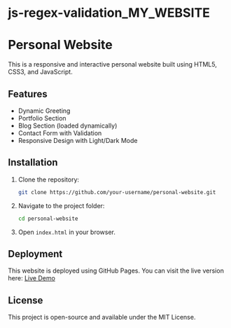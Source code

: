 # js-regex-validation_MY_WEBSITE
# Personal Website

This is a responsive and interactive personal website built using HTML5, CSS3, and JavaScript.

## Features
- Dynamic Greeting
- Portfolio Section
- Blog Section (loaded dynamically)
- Contact Form with Validation
- Responsive Design with Light/Dark Mode

## Installation
1. Clone the repository:
   ```sh
   git clone https://github.com/your-username/personal-website.git
   ```
2. Navigate to the project folder:
   ```sh
   cd personal-website
   ```
3. Open `index.html` in your browser.

## Deployment
This website is deployed using GitHub Pages. You can visit the live version here:
[Live Demo]()

## License
This project is open-source and available under the MIT License.

